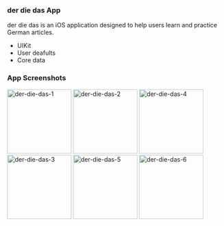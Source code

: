 ### der die das App
der die das is an iOS application designed to help users learn and practice German articles.
- UIKit
- User deafults
- Core data

### App Screenshots

<img width="150" alt="der-die-das-1" src="https://github.com/sulekaptan/DerDieDas/assets/45969586/e0d57ceb-a964-49b1-b232-eef477af4cd3">
<img width="150" alt="der-die-das-2" src="https://github.com/sulekaptan/DerDieDas/assets/45969586/1428dde1-482b-4958-9b77-ab8b82d3301c">
<img width="150" alt="der-die-das-4" src="https://github.com/sulekaptan/DerDieDas/assets/45969586/3e9f3d49-a174-4144-931d-c434b7868bf7">
<img width="150" alt="der-die-das-3" src="https://github.com/sulekaptan/DerDieDas/assets/45969586/bb2d509e-2ab0-48ab-b504-e2fb90b9465e">
<img width="150" alt="der-die-das-5" src="https://github.com/sulekaptan/DerDieDas/assets/45969586/37ca0a38-8b48-43a1-810e-f3857bb38463">
<img width="150" alt="der-die-das-6" src="https://github.com/sulekaptan/DerDieDas/assets/45969586/fe5228d2-f508-483f-b5e1-c4843e2b5041">
